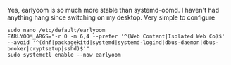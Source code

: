 Yes, earlyoom is so much more stable than systemd-oomd. I haven't had anything hang since switching on my desktop. Very simple to configure

    sudo nano /etc/default/earlyoom
    EARLYOOM_ARGS="-r 0 -m 6,4 --prefer '^(Web Content|Isolated Web Co)$' --avoid '^(dnf|packagekitd|systemd|systemd-logind|dbus-daemon|dbus-broker|cryptsetup|sshd)$'"
    sudo systemctl enable --now earlyoom
